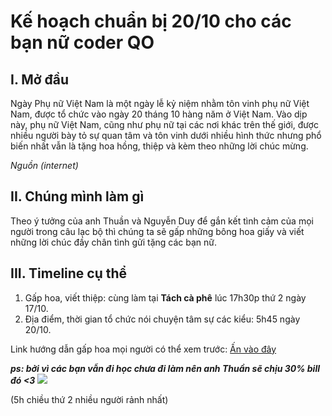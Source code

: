 # Kế hoạch chuẩn bị 20/10 cho các bạn nữ coder QO

## I. Mở đầu

Ngày Phụ nữ Việt Nam là một ngày lễ kỷ niệm nhằm tôn vinh phụ nữ Việt Nam, được tổ chức vào ngày 20 tháng 10 hàng năm ở Việt Nam. Vào dịp này, phụ nữ Việt Nam, cũng như phụ nữ tại các nơi khác trên thế giới, được nhiều người bày tỏ sự quan tâm và tôn vinh dưới nhiều hình thức nhưng phổ biến nhất vẫn là tặng hoa hồng, thiệp và kèm theo những lời chúc mừng.

*Nguồn (internet)*
## II. Chúng mình làm gì

Theo ý tưởng của anh Thuần và Nguyễn Duy để gắn kết tình cảm của mọi người trong câu lạc bộ thì chúng ta sẽ gấp những bông hoa giấy và viết những lời chúc đầy chân tình gửi tặng các bạn nữ.

## III. Timeline cụ thể
1. Gấp hoa, viết thiệp: cùng làm tại **Tách cà phê** lúc 17h30p thứ 2 ngày 17/10.
2. Địa điểm, thời gian tổ chức nói chuyện tâm sự các kiểu: 5h45 ngày 20/10.


Link hướng dẫn gấp hoa mọi người có thể xem trước: [Ấn vào đây](https://www.tiktok.com/@thenkxruc?_t=8WRkviuhzH7&_r=1&fbclid=IwAR3m6rZwETNCEQPwNStpPozSKI00HLS5dv191qcqOQOIh_f9KSUWhM2Gk3Q)

***ps:  bởi vì các bạn vẫn đi học chưa đi làm nên anh Thuần sẽ chịu 30% bill đó <3***
![](https://i.imgur.com/ijLBSor.png)

(5h chiều thứ 2 nhiều người rảnh nhất)

